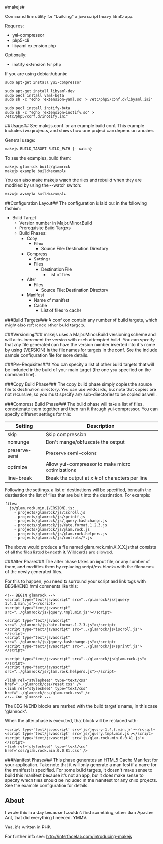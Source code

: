 #makejs#

Command line utility for "building" a javascript heavy html5 app.  

Requires:

  * yui-compressor
  * php5-cli
  * libyaml extension php

Optionally:

  * inotify extension for php

If you are using debian/ubuntu:

    sudo apt-get install yui-compressor

	sudo apt-get install libyaml-dev
    sudo pecl install yaml-beta
    sudo sh -c "echo 'extension=yaml.so' > /etc/php5/conf.d/libyaml.ini"
	
	sudo pecl install inotify-beta
    sudo sh -c "echo 'extension=inotify.so' > /etc/php5/conf.d/inotify.ini"
	

##Usage##
See makejs.conf for an example build conf.  This example includes two projects, and shows how one project can depend on another.

General usage:

    makejs BUILD_TARGET BUILD_PATH {--watch}

To see the examples, build them:

    makejs glamrock build/glamrock
    makejs example build/example

You can also make makejs watch the files and rebuild when they are modified by using the --watch switch:

    makejs example build/example




##Configuration Layout##
The configuration is laid out in the following fashion:

- Build Target
	- Version number in Major.Minor.Build
	- Prerequisite Build Targets
	- Build Phases:
		- Copy
			- Files
				- Source File: Destination Directory
		- Compress
			- Settings
			- Files
				 - Destination File
					- List of files
		- Alter
			- Files
				- Source File: Destination Directory
		- Manifest
			- Name of manifest
			- Cache
				- List of files to cache

###Build Targets###
A conf con contain any number of build targets, which might also reference other build targets.  

###Versioning###
makejs uses a Major.Minor.Build versioning scheme and will auto-increment the version with each attempted build.  You can specify that any file generated can have the version number inserted into it's name by using {VERSION} in the file names for targets in the conf.  See the include sample configuration file for more details.

###Pre-Requisites###
You can specify a list of other build targets that will be included in the build of your main target (the one you specified on the command line).

###Copy Build Phase###
The copy build phase simply copies the source file to destination directory.  You can use wildcards, but note that copies are not recursive, so you must specify
any sub-directories to be copied as well.  

###Compress Build Phase###
The build phase will take a list of files, concatenate them together and then run it through yui-compressor.  You can specify different settings for this:

| Setting | Description |
| ------- | ----------- |
| skip    | Skip compression |
| nomunge | Don't munge/obfuscate the output |
| preserve-semi | Preserve semi-colons |
| optimize | Allow yui-compressor to make micro optimizations |
| line-break | Break the output at x # of characters per line |

Following the settings, a list of destinations will be specified, beneath the destination the list of files that are built into the destination.  For example:

    files:
      js/glam.rock.min.{VERSION}.js:
        - projects/glamrock/js/iscroll.js
        - projects/glamrock/js/sprintf.js
        - projects/glamrock/js/jquery.hashchange.js
        - projects/glamrock/js/date.format.1.2.3.js
        - projects/glamrock/js/glam.rock.js
        - projects/glamrock/js/glam.rock.helpers.js
        - projects/glamrock/js/controls/*.js

The above would produce a file named glam.rock.min.X.X.X.js that consists of all the files listed beneath it.  Wildcards are allowed.

###Alter Phase###
The alter phase takes an input file, or any number of them, and modifies them by replacing script/css blocks with the filenames of the newly generated files.

For this to happen, you need to surround your script and link tags with BEGIN/END html comments like this:

    <!-- BEGIN glamrock -->
    <script type="text/javascript" src="../glamrock/js/jquery-1.4.3.min.js"></script>
    <script type="text/javascript" src="../glamrock/js/jquery.tmpl.min.js"></script>

    <script type="text/javascript" src="../glamrock/js/date.format.1.2.3.js"></script>
    <script type="text/javascript" src="../glamrock/js/iscroll.js"></script>
    <script type="text/javascript" src="../glamrock/js/jquery.hashchange.js"></script>
    <script type="text/javascript" src="../glamrock/js/sprintf.js"></script>

    <script type="text/javascript" src="../glamrock/js/glam.rock.js"></script>
    <script type="text/javascript" src="../glamrock/js/glam.rock.helpers.js"></script>

    <link rel="stylesheet" type="text/css" href="../glamrock/css/reset.css" />
    <link rel="stylesheet" type="text/css" href="../glamrock/css/glam.rock.css" />
    <!-- END glamrock -->

The BEGIN/END blocks are marked with the build target's name, in this case 'glamrock'.

When the alter phase is executed, that block will be replaced with:

    <script type='text/javascript' src='js/jquery-1.4.3.min.js'></script>
    <script type='text/javascript' src='js/jquery.tmpl.min.js'></script>
    <script type='text/javascript' src='js/glam.rock.min.0.0.81.js'></script>
    <link rel='stylesheet' type='text/css' href='css/glam.rock.min.0.0.81.css' />

###Manifest Phase###
This phase generates an HTML5 Cache Manifest for your application.  Take note that it will only generate a manifest if a name for the manifest is specified.  For
some build targets, it doesn't make sense to build this manifest because it's not an app, but it does make sense to specify which files should be included
in the manifest for any child projects.  See the example configuration for details.


## About ##

I wrote this in a day because I couldn't find something, other than Apache Ant, that did everything I needed.  YMMV.

Yes, it's written in PHP.

For further info see:  http://interfacelab.com/introducing-makejs






